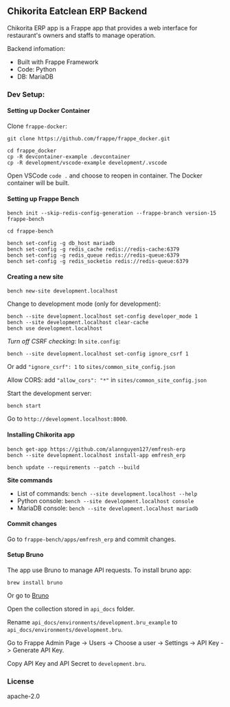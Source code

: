 ## Chikorita Eatclean ERP Backend

Chikorita ERP app is a Frappe app that provides a web interface for restaurant's owners and staffs to manage operation.

Backend infomation:

- Built with Frappe Framework
- Code: Python
- DB: MariaDB

### Dev Setup:

#### Setting up Docker Container

Clone `frappe-docker`:

`git clone https://github.com/frappe/frappe_docker.git`

```
cd frappe_docker
cp -R devcontainer-example .devcontainer
cp -R development/vscode-example development/.vscode
```

Open VSCode `code .` and choose to reopen in container. The Docker container will be built.

#### Setting up Frappe Bench

`bench init --skip-redis-config-generation --frappe-branch version-15 frappe-bench`

`cd frappe-bench`

```
bench set-config -g db_host mariadb
bench set-config -g redis_cache redis://redis-cache:6379
bench set-config -g redis_queue redis://redis-queue:6379
bench set-config -g redis_socketio redis://redis-queue:6379
```

#### Creating a new site

`bench new-site development.localhost`

Change to development mode (only for development):

```
bench --site development.localhost set-config developer_mode 1
bench --site development.localhost clear-cache
bench use development.localhost
```

_Turn off CSRF checking_: In `site.config`:

`bench --site development.localhost set-config ignore_csrf 1`

Or add `"ignore_csrf": 1` to `sites/common_site_config.json`

Allow CORS: add `"allow_cors": "*"` in `sites/common_site_config.json`

Start the development server:

`bench start`

Go to `http://development.localhost:8000`.

#### Installing Chikorita app

```
bench get-app https://github.com/alannguyen127/emfresh-erp
bench --site development.localhost install-app emfresh_erp
```

```
bench update --requirements --patch --build
```

**Site commands**

- List of commands: `bench --site development.localhost --help`
- Python console: `bench --site development.localhost console`
- MariaDB console: `bench --site development.localhost mariadb`

#### Commit changes

Go to `frappe-bench/apps/emfresh_erp` and commit changes.

#### Setup Bruno

The app use Bruno to manage API requests. To install bruno app:

`brew install bruno`

Or go to [Bruno](https://www.usebruno.com/downloads)

Open the collection stored in `api_docs` folder.

Rename `api_docs/environments/development.bru_example` to `api_docs/environments/development.bru`.

Go to Frappe Admin Page -> Users -> Choose a user -> Settings -> API Key -> Generate API Key.

Copy API Key and API Secret to `development.bru`.

### License

apache-2.0
